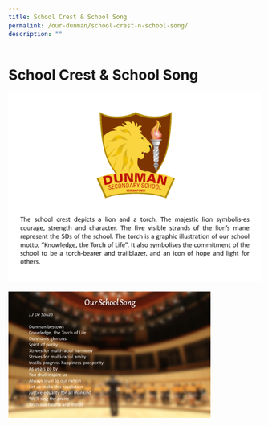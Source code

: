```yaml
---
title: School Crest & School Song
permalink: /our-dunman/school-crest-n-school-song/
description: ""
---
```

# School Crest & School Song

![](/images/Our%20School/1_Sch_Crest.png)

<img src="/images/Our%20School/2_Sch_Song.png"
     style="width:80%">